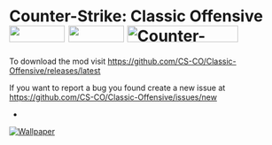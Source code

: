 # Counter-Strike: Classic Offensive [<img src="https://discordapp.com/assets/e4923594e694a21542a489471ecffa50.svg" width="100" height="30" />](https://discord.gg/HRWRv7c) [<img src="https://steamcommunity-a.akamaihd.net/public/images/sharedfiles/ig/sample_logo_dark.png" width="100" height="30" />](http://steamcommunity.com/sharedfiles/filedetails/?id=841415339) <a title="View Counter-Strike: Classic Offensive on Mod DB&#10;http://www.moddb.com/mods/counter-strike-classic-offensive" href="http://www.moddb.com/mods/counter-strike-classic-offensive"><img alt="Counter-Strike: Classic Offensive" src="http://button.moddb.com/popularity/medium/mods/30832.png"  width="200" height="30"></a>

To download the mod visit https://github.com/CS-CO/Classic-Offensive/releases/latest

If you want to report a bug you found create a new issue at https://github.com/CS-CO/Classic-Offensive/issues/new

-


<a href="http://www.moddb.com/mods/counter-strike-classic-offensive/images/csco-wallpaper" title="Wallpaper - Mod DB" target="_blank"><img src="http://media.moddb.com/cache/images/mods/1/31/30832/thumb_620x2000/classiclogo.1.png" alt="Wallpaper" /></a>
